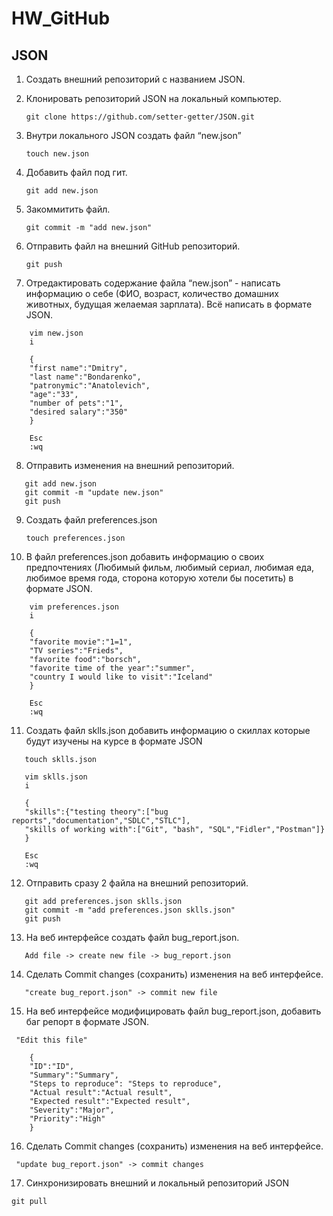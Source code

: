 # HW_GitHub
## JSON

 1. Создать внешний репозиторий c названием JSON.
 2. Клонировать репозиторий JSON на локальный компьютер.
 
	`git clone https://github.com/setter-getter/JSON.git`
 3. Внутри локального JSON создать файл “new.json”
 
	`touch new.json`
 4. Добавить файл под гит.
 
    `git add new.json`
  
 5. Закоммитить файл.
 
	 `git commit -m "add new.json"`
   
 6. Отправить файл на внешний GitHub репозиторий.
 
	 `git push`
    
 7. Отредактировать содержание файла “new.json” - написать информацию о себе (ФИО, возраст, количество домашних животных, будущая желаемая зарплата). Всё написать в формате JSON.
```
	vim new.json
	i
	
	{
	"first name":"Dmitry",
	"last name":"Bondarenko",
	"patronymic":"Anatolevich",
	"age":"33",
	"number of pets":"1",
	"desired salary":"350"
	}
	
	Esc
	:wq
  ```
  
 8. Отправить изменения на внешний репозиторий.
 ```
	git add new.json
	git commit -m "update new.json"
	git push
 ```
 9. Создать файл preferences.json
 
	`touch preferences.json`
  
 10. В файл preferences.json добавить информацию о своих предпочтениях (Любимый фильм, любимый сериал, любимая еда, любимое время года, сторона которую хотели бы посетить) в формате JSON.
```
	vim preferences.json
	i

	{
	"favorite movie":"1=1",
	"TV series":"Frieds",
	"favorite food":"borsch",
	"favorite time of the year":"summer",
	"country I would like to visit":"Iceland"
	}

	Esc
	:wq
```
 11. Создать файл sklls.json добавить информацию о скиллах которые будут изучены на курсе в формате JSON
 ```
	touch sklls.json
	
	vim sklls.json
	i
	
	{
	"skills":{"testing theory":["bug reports","documentation","SDLC","STLC"],
 	"skills of working with":["Git", "bash", "SQL","Fidler","Postman"]}
	}
	
	Esc
	:wq
```
 12. Отправить сразу 2 файла на внешний репозиторий.
 ```
	git add preferences.json sklls.json
	git commit -m "add preferences.json sklls.json"
	git push
 ``` 
 13. На веб интерфейсе создать файл bug_report.json.
 ```
	Add file -> create new file -> bug_report.json
```
 14. Сделать Commit changes (сохранить) изменения на веб интерфейсе.

`	"create bug_report.json" -> commit new file`

 15. На веб интерфейсе модифицировать файл bug_report.json, добавить баг репорт в формате JSON.
	
  `	"Edit this file"`
```
	{
	"ID":"ID",
	"Summary":"Summary",
	"Steps to reproduce": "Steps to reproduce",
	"Actual result":"Actual result",
	"Expected result":"Expected result",
	"Severity":"Major",
	"Priority":"High"
	}
```
 16. Сделать Commit changes (сохранить) изменения на веб интерфейсе.

 ` "update bug_report.json" -> commit changes`

 17. Синхронизировать внешний и локальный репозиторий JSON
 
 `git pull`
